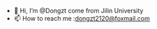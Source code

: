 - 👋 Hi, I’m @Dongzt come from Jilin University
- 📫 How to reach me :dongzt2120@foxmail.com

<!---
Dongzt/Dongzt is a ✨ special ✨ repository because its `README.md` (this file) appears on your GitHub profile.
You can click the Preview link to take a look at your changes.
--->
